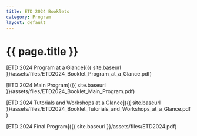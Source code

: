 ```yaml
---
title: ETD 2024 Booklets
category: Program
layout: default
---
```


# {{ page.title }}

[ETD 2024 Program at a Glance]({{ site.baseurl }}/assets/files/ETD2024_Booklet_Program_at_a_Glance.pdf)

[ETD 2024 Main Program]({{ site.baseurl }}/assets/files/ETD2024_Booklet_Main_Program.pdf)

[ETD 2024 Tutorials and Workshops at a Glance]({{ site.baseurl }}/assets/files/ETD2024_Booklet_Tutorials_and_Workshops_at_a_Glance.pdf)

[ETD 2024 Final Program]({{ site.baseurl }}/assets/files/ETD2024.pdf)
